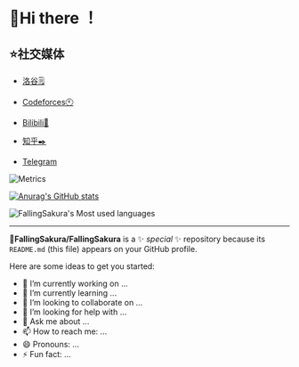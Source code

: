 # 🎈Hi there ！

## ⭐社交媒体

- [洛谷🗒️](https://www.luogu.com.cn/user/773503#main)

- [Codeforces🕙](https://codeforces.com/profile/Falling_Sakura)

- [Bilibili📍](https://space.bilibili.com/1722315602)

- [知乎✒️](https://www.zhihu.com/people/fsimh)

- [Telegram](https://telegram.me/fallingsakura)

![Metrics](https://metrics.lecoq.io/FallingSakura?template=classic&base=header%2C%20activity%2C%20community%2C%20repositories%2C%20metadata&base.indepth=false&base.hireable=false&base.skip=false&config.timezone=Asia%2FShanghai)

[![Anurag's GitHub stats](https://github-readme-stats.vercel.app/api?username=FallingSakura)](https://github.com/FallingSakura/github-readme-stats)

![FallingSakura's Most used languages](https://github-readme-stats.vercel.app/api/top-langs?username=FallingSakura&show_icons=true&count_private=true&hide_border=true&theme=gotham)

---

**🍥FallingSakura/FallingSakura** is a ✨ _special_ ✨ repository because its `README.md` (this file) appears on your GitHub profile.

Here are some ideas to get you started:

- 🔭 I’m currently working on ...
- 🌱 I’m currently learning ...
- 👯 I’m looking to collaborate on ...
- 🤔 I’m looking for help with ...
- 💬 Ask me about ...
- 📫 How to reach me: ...
- 😄 Pronouns: ...
- ⚡ Fun fact: ...
